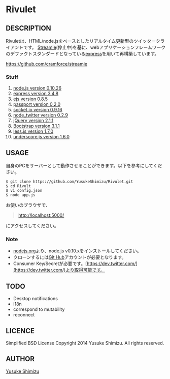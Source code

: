 Rivulet
======================

## DESCRIPTION

Rivuletは、HTML/node.jsをベースとしたリアルタイム更新型のツイッタークライアントです。
[Streamie](https://streamie.org/)(停止中)を基に、webアプリケーションフレームワークのデファクトスタンダードとなっている[express](http://expressjs.com/)を用いて再構築しています。

https://github.com/cramforce/streamie

### Stuff

1. [node.js version 0.10.26](http://nodejs.jp/)
2. [express version 3.4.8](http://expressjs.com/)  
2. [ejs version 0.8.5](http://embeddedjs.com/)
3. [passport version 0.2.0](http://passportjs.org/)
4. [socket.io version 0.9.16](http://socket.io/)
5. [node_twitter version 0.2.9](https://github.com/jdub/node-twitter)
6. [jQuery version 2.1.1](http://jquery.com/)
7. [Bootstrap version 3.1.1](http://getbootstrap.com/)
8. [less.js version 1.7.0](http://lesscss.org/)
9. [underscore.js version 1.6.0](http://underscorejs.org/)
      
## USAGE
自身のPCをサーバーとして動作させることができます。以下を参考にしてください。

    $ git clone https://github.com/YusukeShimizu/Rivulet.git
    $ cd Rivult
    $ vi config.json
    $ node app.js

お使いのブラウザで、

> [http://localhost:5000/](http://localhost:5000/)

にアクセスしてください。

### Note

* [nodejs.org](http://nodejs.org/)より、node.js v0.10.xをインストールしてください。
* クローンするには[Git Hub](https://github.com/)アカウントが必要となります。
* Consumer Key/Secretが必要です。[https://dev.twitter.com/](https://dev.twitter.com/)より取得可能です。

 
## TODO

* Desktop notifications
* i18n
* correspond to mutability
* reconnect 

## <a name = LICENCE></a>LICENCE
Simplified BSD License
Copyright 2014 Yusuke Shimizu. All rights reserved.

## <a name = AUTHOR></a>AUTHOR
[Yusuke Shimizu](http://twitter.com/Bruwbird) 

